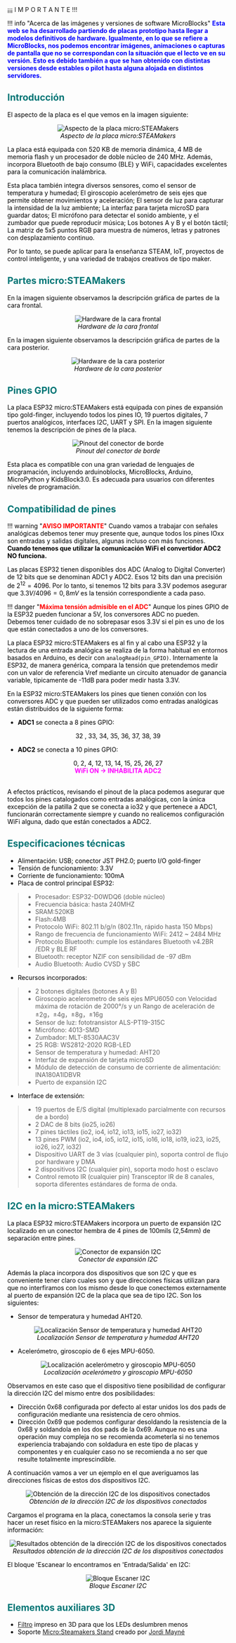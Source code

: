 <html>
<head>
<script>
var par=false;
function parpadeo() {
    col=par ? 'white' : 'black';
    document.getElementById('txt').style.color=col;
    par = !par;
    setTimeout("parpadeo()",300); //500 = medio segundo
}
window.onload=parpadeo;
</script>
</head>
<body>
<span id="txt">¡¡¡  I M P O R T A N T E  !!!</font>
</body>
</html>

<FONT COLOR=#000000>

!!! info "Acerca de las imágenes y versiones de software MicroBlocks"
    <FONT COLOR=#0000FF><b>Esta web se ha desarrollado partiendo de placas prototipo hasta llegar a modelos definitivos de hardware. Igualmente, en lo que se refiere a MicroBlocks, nos podemos encontrar imágenes, animaciones o capturas de pantalla que no se correspondan con la situación que el lecto ve en su versión. Esto es debido también a que se han obtenido con distintas versiones desde estables o pilot hasta alguna alojada en distintos servidores.</b></font>

## <FONT COLOR=#007575>**Introducción**</font>
El aspecto de la placa es el que vemos en la imagen siguiente:

<center>

![Aspecto de la placa micro:STEAMakers](./img/index/aspecto.png)  
*Aspecto de la placa micro:STEAMakers*

</center>

La placa está equipada con 520 KB de memoria dinámica, 4 MB de memoria flash y un procesador de doble núcleo de 240 MHz. Además, incorpora Bluetooth de bajo consumo (BLE) y WiFi, capacidades excelentes para la comunicación inalámbrica.

Esta placa también integra diversos sensores, como el sensor de temperatura y humedad; El giroscopio acelerómetro de seis ejes que permite obtener movimientos y aceleración; El sensor de luz para capturar la intensidad de la luz ambiente; La interfaz para tarjeta microSD para guardar datos; El micrófono para detectar el sonido ambiente, y el zumbador que puede reproducir música; Los botones A y B y el botón táctil; La matriz de 5x5 puntos RGB para muestra de números, letras y patrones con desplazamiento continuo.

Por lo tanto, se puede aplicar para la enseñanza STEAM, IoT, proyectos de control inteligente, y una variedad de trabajos creativos de tipo maker.

## <FONT COLOR=#007575>**Partes micro:STEAMakers**</font>
En la imagen siguiente observamos la descripción gráfica de partes de la cara frontal.

<center>

![Hardware de la cara frontal](./img/index/partes_frontal.png)  
*Hardware de la cara frontal*

</center>

En la imagen siguiente observamos la descripción gráfica de partes de la cara posterior.

<center>

![Hardware de la cara posterior](./img/index/partes_posterior.png)  
*Hardware de la cara posterior*

</center>

## <FONT COLOR=#007575>**Pines GPIO**</font>
La placa ESP32 micro:STEAMakers está equipada con pines de expansión tipo gold-finger, incluyendo todos los pines IO, 19 puertos digitales, 7 puertos analógicos, interfaces I2C, UART y SPI. En la imagen siguiente tenemos la descripción de pines de la placa.

<center>

![Pinout del conector de borde](./img/index/pines_borde.png)  
*Pinout del conector de borde*

</center>

Esta placa es compatible con una gran variedad de lenguajes de programación, incluyendo arduinoblocks, MicroBlocks, Arduino, MicroPython y KidsBlock3.0. Es adecuada para usuarios con diferentes niveles de programación.

## <FONT COLOR=#007575>**Compatibilidad de pines**</font>

!!! warning "<FONT COLOR=#FF0000>**AVISO IMPORTANTE**</font>"
    Cuando vamos a trabajar con señales analógicas debemos tener muy presente que, aunque todos los pines IOxx son entradas y salidas digitales, algunas incluso con más funciones. **Cuando tenemos que utilizar la comunicación WiFi el convertidor ADC2 NO funciona.**

Las placas ESP32 tienen disponibles dos ADC (Analog to Digital Converter) de 12 bits que se denominan ADC1 y ADC2. Esos 12 bits dan una precisión de $2^{12} = 4096$. Por lo tanto, si tenemos 12 bits para 3.3V podemos asegurar que $3.3V/4096 = 0,8 mV$ es la tensión correspondiente a cada paso.

!!! danger "<FONT COLOR=#FF0000>**Máxima tensión admisible en el ADC**</font>"
    Aunque los pines GPIO de la ESP32 pueden funcionar a 5V, los conversores ADC no pueden. Debemos tener cuidado de no sobrepasar esos 3.3V si el pin es uno de los que están conectados a uno de los conversores.

La placa ESP32 micro:STEAMakers es al fin y al cabo una ESP32 y la lectura de una entrada analógica se realiza de la forma habitual en entornos basados en Arduino, es decir con ```analogRead(pin_GPIO)```. Internamente la ESP32, de manera genérica, compara la tensión que pretendemos medir con un valor de referencia Vref mediante un circuito atenuador de ganancia variable, tipicamente de -11dB para poder medir hasta 3.3V.

En la ESP32 micro:STEAMakers los pines que tienen conxión con los conversores ADC y que pueden ser utilizados como entradas analógicas están distribuidos de la siguiente forma:

 * **ADC1** se conecta a 8 pines GPIO:

<center>32 , 33, 34, 35, 36, 37, 38, 39</center>

 * **ADC2** se conecta a 10 pines GPIO:

<center>0, 2, 4, 12, 13, 14, 15, 25, 26, 27<br>
<FONT COLOR=#FF00FF><b>WiFi ON → INHABILITA ADC2</b></font></center></br>

A efectos prácticos, revisando el pinout de la placa podemos asegurar que todos los pines catalogados como entradas analógicas, con la única excepción de la patilla 2 que se conecta a io32 y que pertenece a ADC1, funcionarán correctamente siempre y cuando no realicemos configuración WiFi alguna, dado que están conectados a ADC2.

## <FONT COLOR=#007575>**Especificaciones técnicas**</font>
* Alimentación: USB; conector JST PH2.0; puerto I/O gold-finger
* Tensión de funcionamiento: 3.3V
* Corriente de funcionamiento: 100mA
* Placa de control principal ESP32:
> * Procesador: ESP32-D0WDQ6 (doble núcleo)
> * Frecuencia básica: hasta 240MHZ
> * SRAM:520KB
> * Flash:4MB
> * Protocolo WiFi: 802.11 b/g/n (802.11n, rápido hasta 150 Mbps)
> * Rango de frecuencia de funcionamiento WiFi: 2412 ~ 2484 MHz
> * Protocolo Bluetooth: cumple los estándares Bluetooth v4.2BR /EDR y BLE RF
> * Bluetooth: receptor NZIF con sensibilidad de -97 dBm
> * Audio Bluetooth: Audio CVSD y SBC
* Recursos incorporados:
> * 2 botones digitales (botones A y B)
> * Giroscopio acelerometro de seis ejes MPU6050 con Velocidad máxima de rotación de 2000°/s y un Rango de aceleración de ±2g，±4g，±8g，±16g
> * Sensor de luz: fototransistor ALS-PT19-315C
> * Micrófono: 4013-SMD
> * Zumbador: MLT-8530AAC3V
> * 25 RGB: WS2812-2020 RGB-LED
> * Sensor de temperatura y humedad: AHT20
> * Interfaz de expansión de tarjeta microSD
> * Módulo de detección de consumo de corriente de alimentación: INA180A1IDBVR
> * Puerto de expansión I2C
* Interface de extensión:
> * 19 puertos de E/S digital (multiplexado parcialmente con recursos de a bordo)
> * 2 DAC de 8 bits (io25, io26)
> * 7 pines táctiles (io2, io4, io12, io13, io15, io27, io32)
> * 13 pines PWM (io2, io4, io5, io12, io15, io16, io18, io19, io23, io25, io26, io27, io32)
> * Dispositivo UART de 3 vías (cualquier pin), soporta control de flujo por hardware y DMA
> * 2 dispositivos I2C (cualquier pin), soporta modo host o esclavo
> * Control remoto IR (cualquier pin) Transceptor IR de 8 canales, soporta diferentes estándares de forma de onda.

## <FONT COLOR=#007575>**I2C en la micro:STEAMakers**</font>
La placa ESP32 micro:STEAMakers incorpora un puerto de expansión I2C localizado en un conector hembra de 4 pines de 100mils (2,54mm) de separación entre pines.

<center>

![Conector de expansión I2C](./img/index/expansor_I2C.png)  
*Conector de expansión I2C*

</center>

Además la placa incorpora dos dispositivos que son I2C y que es conveniente tener claro cuales son y que direcciones físicas utilizan para que no interfiramos con los mismo desde lo que conectemos externamente al puerto de expansión I2C de la placa que sea de tipo I2C. Son los siguientes:

* Sensor de temperatura y humedad AHT20.

<center>

![Localización Sensor de temperatura y humedad AHT20](./img/index/Pos_AHT20.png)  
*Localización Sensor de temperatura y humedad AHT20*

</center>

* Acelerómetro, giroscopio de 6 ejes MPU-6050.

<center>

![Localización acelerómetro y giroscopio MPU-6050](./img/index/Pos_MPU6050.png)  
*Localización acelerómetro y giroscopio MPU-6050*

</center>

Observamos en este caso que el dispositivo tiene posibilidad de configurar la dirección I2C del mismo entre dos posibilidades:

* Dirección 0x68 configurada por defecto al estar unidos los dos pads de configuración mediante una resistencia de cero ohmios.
* Dirección 0x69 que podemos configurar desoldando la resistencia de la 0x68 y soldandola en los dos pads de la 0x69. Aunque no es una operación muy compleja no se recomienda acometerla si no tenemos experiencia trabajando con soldadura en este tipo de placas y componentes y en cualquier caso no se recomienda a no ser que resulte totalmente imprescindible.

A continuación vamos a ver un ejemplo en el que averiguamos las direcciones físicas de estos dos dispositivos I2C.

<center>

![Obtención de la dirección I2C de los dispositivos conectados](./img/index/obtener_dir_i2c.png)  
*Obtención de la dirección I2C de los dispositivos conectados*

</center>

Cargamos el programa en la placa, conectamos la consola serie y tras hacer un reset físico en la micro:STEAMakers nos aparece la siguiente información:

<center>

![Resultados obtención de la dirección I2C de los dispositivos conectados](./img/index/obtener_dir_i2c_R.png)  
*Resultados obtención de la dirección I2C de los dispositivos conectados*

</center>

El bloque 'Escanear lo encontramos en 'Entrada/Salida' en I2C:

<center>

![Bloque Escaner I2C](./img/index/B_escann_i2c.png)  
*Bloque Escaner I2C*

</center>

## <FONT COLOR=#007575>**Elementos auxiliares 3D**</font>

* [Filtro](./3D/Filtro_NeoMatrix/filtro.stl) impreso en 3D para que los LEDs deslumbren menos
* Soporte [Micro:Steamakers Stand](https://github.com/maynej/Micro-Steamakers-Stand) creado por [Jordi Mayné](https://github.com/maynej)
